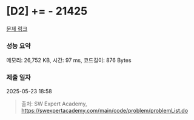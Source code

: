 # [D2] += - 21425 

[문제 링크](https://swexpertacademy.com/main/code/problem/problemDetail.do?contestProbId=AZD8K_UayDoDFAVs) 

### 성능 요약

메모리: 26,752 KB, 시간: 97 ms, 코드길이: 876 Bytes

### 제출 일자

2025-05-23 18:58



> 출처: SW Expert Academy, https://swexpertacademy.com/main/code/problem/problemList.do